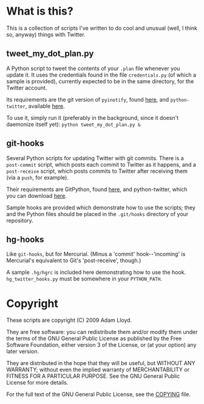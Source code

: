 What is this?
=============

This is a collection of scripts I've written to do cool and unusual (well,
I think so, anyway) things with Twitter.


tweet_my_dot_plan.py
--------------------

A Python script to tweet the contents of your `.plan` file whenever you
update it. It uses the credentials found in the file `credentials.py` (of
which a sample is provided), currently expected to be in the same
directory, for the Twitter account.

Its requirements are the git version of `pyinotify`, found
[here](http://trac.dbzteam.org/pyinotify/wiki), and `python-twitter`,
available [here](http://code.google.com/p/python-twitter).

To use it, simply run it (preferably in the background, since it doesn't
daemonize itself yet):
`python tweet_my_dot_plan.py &`


git-hooks
---------

Several Python scripts for updating Twitter with git commits. There is
a `post-commit` script, which posts each commit to Twitter as it
happens, and a `post-receive` script, which posts commits to Twitter
after receiving them (via a `push`, for example).

Their requirements are GitPython, found
[here](http://gitorious.org/git-python), and python-twitter, which you
can download [here](http://code.google.com/p/python-twitter).

Sample hooks are provided which demonstrate how to use the scripts;
they and the Python files should be placed in the `.git/hooks`
directory of your repository.


hg-hooks
--------

Like `git-hooks`, but for Mercurial. (Minus a 'commit'
hook--'incoming' is Mercurial's equivalent to Git's 'post-receive',
though.)

A sample `.hg/hgrc` is included here demonstrating how to use the
hook. `hg_twitter_hooks.py` must be somewhere in your `PYTHON_PATH`.



Copyright
=========

These scripts are copyright (C) 2009 Adam Lloyd.

They are free software: you can redistribute them and/or modify
them under the terms of the GNU General Public License as published by
the Free Software Foundation, either version 3 of the License, or
(at your option) any later version.

They are distributed in the hope that they will be useful,
but WITHOUT ANY WARRANTY; without even the implied warranty of
MERCHANTABILITY or FITNESS FOR A PARTICULAR PURPOSE.  See the
GNU General Public License for more details.

For the full text of the GNU General Public License, see the
[COPYING](master/COPYING) file.